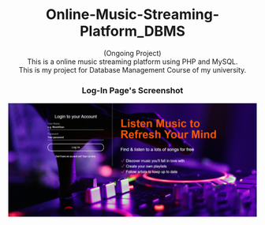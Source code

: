 <h1 align="center"> Online-Music-Streaming-Platform_DBMS</h1>
<p align="center">
  (Ongoing Project)<br>
  This is a online music streaming platform using PHP and MySQL.<br>
  This is my project for Database Management Course of my university.
</p>
<h3 align="center">Log-In Page's Screenshot</h3>
<img src="assets/Screenshots/login-page.png" alt="login page screenshot">
